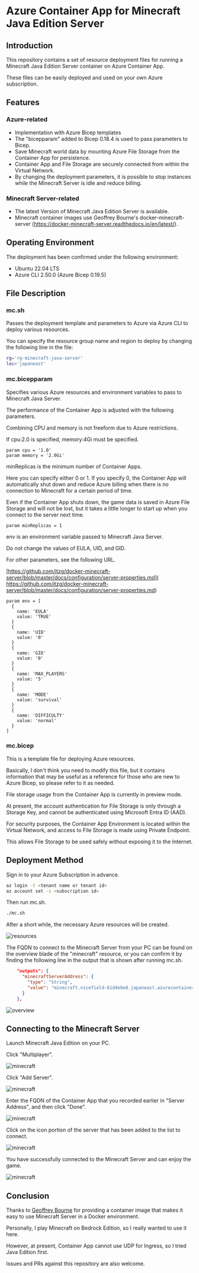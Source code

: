# Azure Container App for Minecraft Java Edition Server

## Introduction

This repository contains a set of resource deployment files for running a Minecraft Java Edition Server container on Azure Container App.

These files can be easily deployed and used on your own Azure subscription.

## Features

### Azure-related

- Implementation with Azure Bicep templates
- The "bicepparam" added to Bicep 0.18.4 is used to pass parameters to Bicep.
- Save Minecraft world data by mounting Azure File Storage from the Container App for persistence.
- Container App and File Storage are securely connected from within the Virtual Network.
- By changing the deployment parameters, it is possible to stop instances while the Minecraft Server is idle and reduce billing.

### Minecraft Server-related

- The latest Version of Minecraft Java Edition Server is available.
- Minecraft container images use Geoffrey Bourne's docker-minecraft-server (https://docker-minecraft-server.readthedocs.io/en/latest/).

## Operating Environment

The deployment has been confirmed under the following environment:

- Ubuntu 22.04 LTS
- Azure CLI 2.50.0 (Azure Bicep 0.19.5)

## File Description

### mc.sh

Passes the deployment template and parameters to Azure via Azure CLI to deploy various resources.

You can specify the resource group name and region to deploy by changing the following line in the file:

```sh
rg='rg-minecraft-java-server'
loc='japaneast'
```

### mc.bicepparam

Specifies various Azure resources and environment variables to pass to Minecraft Java Server.

The performance of the Container App is adjusted with the following parameters.

Combining CPU and memory is not freeform due to Azure restrictions.

If cpu:2.0 is specified, memory:4Gi must be specified.

```bicep
param cpu = '1.0'
param memory = '2.0Gi'
```

minReplicas is the minimum number of Container Apps.

Here you can specify either 0 or 1. If you specify 0, the Container App will automatically shut down and reduce Azure billing when there is no connection to Minecraft for a certain period of time.

Even if the Container App shuts down, the game data is saved in Azure File Storage and will not be lost, but it takes a little longer to start up when you connect to the server next time.

```bicep
param minReplicas = 1
```

env is an environment variable passed to Minecraft Java Server.

Do not change the values of EULA, UID, and GID.

For other parameters, see the following URL.

[https://github.com/itzg/docker-minecraft-server/blob/master/docs/configuration/server-properties.md]( https://github.com/itzg/docker-minecraft-server/blob/master/docs/configuration/server-properties.md)

```bicep
param env = [
  {
    name: 'EULA'
    value: 'TRUE'
  }
  {
    name: 'UID'
    value: '0'
  }
  {
    name: 'GID'
    value: '0'
  }
  {
    name: 'MAX_PLAYERS'
    value: '5'
  }
  {
    name: 'MODE'
    value: 'survival'
  }
  {
    name: 'DIFFICULTY'
    value: 'normal'
  }
]
```

### mc.bicep

This is a template file for deploying Azure resources.

Basically, I don't think you need to modify this file, but it contains information that may be useful as a reference for those who are new to Azure Bicep, so please refer to it as needed.

File storage usage from the Container App is currently in preview mode.

At present, the account authentication for File Storage is only through a Storage Key, and cannot be authenticated using Microsoft Entra ID (AAD).

For security purposes, the Container App Environment is located within the Virtual Network, and access to File Storage is made using Private Endpoint.

This allows File Storage to be used safely without exposing it to the Internet.

## Deployment Method

Sign in to your Azure Subscription in advance.

```sh
az login -t <tenant name or tenant id>
az account set -s <subscription id>
```

Then run mc.sh.

```sh
./mc.sh
```

After a short while, the necessary Azure resources will be created. 

![resources](images/azure-resources.png)

The FQDN to connect to the Minecraft Server from your PC can be found on the overview blade of the "minecraft" resource, or you can confirm it by finding the following line in the output that is shown after running mc.sh.

```json
    "outputs": {
      "minecraftServerAddress": {
        "type": "String",
        "value": "minecraft.nicefield-61d4ebe8.japaneast.azurecontainerapps.io"
      }
    },
```

![overview](images/azure-container-app-overview.png)

## Connecting to the Minecraft Server

Launch Minecraft Java Edition on your PC.

Click "Multiplayer".

![minecraft](images/minecraft-01.png)

Click "Add Server".

![minecraft](images/minecraft-02.png)

Enter the FQDN of the Container App that you recorded earlier in "Server Address", and then click "Done".

![minecraft](images/minecraft-03.png)

Click on the icon portion of the server that has been added to the list to connect.

![minecraft](images/minecraft-04.png)

You have successfully connected to the Minecraft Server and can enjoy the game.

![minecraft](images/minecraft-05.png)

## Conclusion

Thanks to [Geoffrey Bourne](https://github.com/itzg) for providing a container image that makes it easy to use Minecraft Server in a Docker environment.

Personally, I play Minecraft on Bedrock Edition, so I really wanted to use it here.

However, at present, Container App cannot use UDP for Ingress, so I tried Java Edition first.

Issues and PRs against this repository are also welcome.
